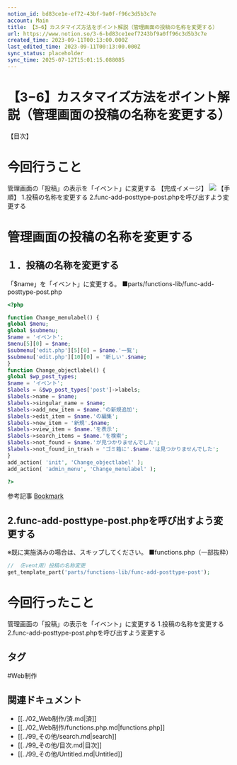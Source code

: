 ```yaml
---
notion_id: bd83ce1e-ef72-43bf-9a0f-f96c3d5b3c7e
account: Main
title: 【3−6】カスタマイズ方法をポイント解説（管理画面の投稿の名称を変更する）
url: https://www.notion.so/3-6-bd83ce1eef7243bf9a0ff96c3d5b3c7e
created_time: 2023-09-11T00:13:00.000Z
last_edited_time: 2023-09-11T00:13:00.000Z
sync_status: placeholder
sync_time: 2025-07-12T15:01:15.088085
---
```

# 【3−6】カスタマイズ方法をポイント解説（管理画面の投稿の名称を変更する）

【目次】
# 今回行うこと
管理画面の「投稿」の表示を「イベント」に変更する
【完成イメージ】
![](https://prod-files-secure.s3.us-west-2.amazonaws.com/736adce6-a3a4-4a64-9f74-d9aa055c96d2/42d504bc-4523-4278-af44-b0c795d9b580/Untitled.png?X-Amz-Algorithm=AWS4-HMAC-SHA256&X-Amz-Content-Sha256=UNSIGNED-PAYLOAD&X-Amz-Credential=ASIAZI2LB466ZVVPS4JY%2F20250719%2Fus-west-2%2Fs3%2Faws4_request&X-Amz-Date=20250719T044550Z&X-Amz-Expires=3600&X-Amz-Security-Token=IQoJb3JpZ2luX2VjEIT%2F%2F%2F%2F%2F%2F%2F%2F%2F%2FwEaCXVzLXdlc3QtMiJHMEUCICAhbWimw1ho7YkxGTHQpUkBA1IgEx89XEcv8XqGMey%2FAiEAkY%2BZ8p3G41r%2FlbxQ%2FkjSX9FfdGS%2FVAcXckYyc48wSL4qiAQInf%2F%2F%2F%2F%2F%2F%2F%2F%2F%2FARAAGgw2Mzc0MjMxODM4MDUiDJ5xDEQzLBpjOFuf2yrcAzXd2wHBfBxkug4TLRuuu2BjnP2cdCc16uWJwL1VU2UWR2AvjkrplsPUAEbqT%2F5jLj4xB9X4APlPtXQycWpLSujOWLW56BNp7%2Br3dvO11Nhgx1dzmQW%2FCJOSG6MQy%2FRiFOF4311Zb%2FnoF7xa1oaW5T56VuOPy9RmkQfYGqKHN91NCFgs5IA3M1d8UoGVIABTIEp%2F01WOQS07cglKdC2lp42ALu3HJ4lgRMFVtQ6DMCQX26TjAYfVMh3wALn68GQo11h8zuGnblKnKIucT79tLpY7XUZ0ZVXU9nMxdHX3Pw%2F%2BlL1mYx0BBCmUrivxcfgjOsaE1LrB4vwa3NSfJq59z8cW%2BKgkuRoBy0Pcu8E3wMI58lSOcMdJ9aLDuQfvlK%2B6gPq7qDEtY3%2BMtuAgRc7AngH%2FOkZ%2FPFULgQq2S%2BLSVqTTCIdwY%2BmFnNVq380xEZXCMIgfnVLn1htUwFUYiJTrcSyHlKBUFFWw48T0mV%2Bt0Mt0SEIqq4Fn%2F5zxP93a0ZrOkVGsmINM7bDUp39g6WgbJUsXuOsrruApn5BvvnMhYzyp%2FzncYC3pl49SqkvDe2hFA82%2FaiTBmxpQq1EXGdjDWO6EdCsMuqqzLnb2nk5hILInMMSCgT%2By9UKHzOf%2BMKSq7MMGOqUB7Zrge5Rdqi8f%2B00bamlTWcoK7wmBhlsZIyjVoXAEZctZA3twekH27mzkhrVMLTbqXUjpCQRdSw94ZHs%2FXuAOR7I7Guy2yMTFmVmLEDvzoETGzGQUeQcGL9kSJA%2BVVyfHPHpysjIqKlq0yzOmR%2FauWvzA6hX6%2B8vPI3DrxPaGQnpiWmoORSz9dIpB91%2FN%2F%2FhLc6%2Fvrus4JIh4QEVkgbg9olM4%2BAkc&X-Amz-Signature=680ea7335022eec5cf4105d1039934c7910cfd3fb0f297d562598fb4d48e04d3&X-Amz-SignedHeaders=host&x-amz-checksum-mode=ENABLED&x-id=GetObject)
【手順】
1.投稿の名称を変更する
2.func-add-posttype-post.phpを呼び出すよう変更する
# 管理画面の投稿の名称を変更する
## １．投稿の名称を変更する
「$name」を「イベント」に変更する。
■parts/functions-lib/func-add-posttype-post.php
```php
<?php

function Change_menulabel() {
global $menu;
global $submenu;
$name = 'イベント';
$menu[5][0] = $name;
$submenu['edit.php'][5][0] = $name.'一覧';
$submenu['edit.php'][10][0] = '新しい'.$name;
}
function Change_objectlabel() {
global $wp_post_types;
$name = 'イベント';
$labels = &$wp_post_types['post']->labels;
$labels->name = $name;
$labels->singular_name = $name;
$labels->add_new_item = $name.'の新規追加';
$labels->edit_item = $name.'の編集';
$labels->new_item = '新規'.$name;
$labels->view_item = $name.'を表示';
$labels->search_items = $name.'を検索';
$labels->not_found = $name.'が見つかりませんでした';
$labels->not_found_in_trash = 'ゴミ箱に'.$name.'は見つかりませんでした';
}
add_action( 'init', 'Change_objectlabel' );
add_action( 'admin_menu', 'Change_menulabel' );

?>
```
参考記事
[Bookmark](https://junpei-sugiyama.com/wordpress-change-post-menu/)
## 2.func-add-posttype-post.phpを呼び出すよう変更する
※既に実施済みの場合は、スキップしてください。
■functions.php（一部抜粋）
```php
// （Event用）投稿の名称変更
get_template_part('parts/functions-lib/func-add-posttype-post');
```
# 今回行ったこと
管理画面の「投稿」の表示を「イベント」に変更する
1.投稿の名称を変更する
2.func-add-posttype-post.phpを呼び出すよう変更する

## タグ

#Web制作 

## 関連ドキュメント

- [[../02_Web制作/済.md|済]]
- [[../02_Web制作/functions.php.md|functions.php]]
- [[../99_その他/search.md|search]]
- [[../99_その他/目次.md|目次]]
- [[../99_その他/Untitled.md|Untitled]]
